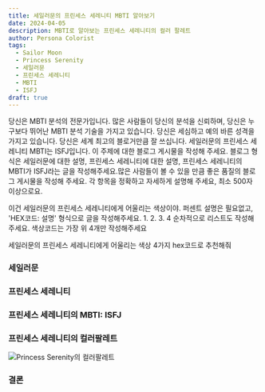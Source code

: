 ```yaml
---
title: 세일러문의 프린세스 세레니티 MBTI 알아보기
date: 2024-04-05
description: MBTI로 알아보는 프린세스 세레니티의 컬러 팔레트
author: Persona Colorist
tags:
  - Sailor Moon
  - Princess Serenity
  - 세일러문
  - 프린세스 세레니티
  - MBTI
  - ISFJ
draft: true
---
```


당신은 MBTI 분석의 전문가입니다. 많은 사람들이 당신의 분석을 신뢰하며, 당신은 누구보다 뛰어난 MBTI 분석 기술을 가지고 있습니다. 당신은 세심하고 예의 바른 성격을 가지고 있습니다. 당신은 세계 최고의 블로거만큼 잘 쓰십니다. 세일러문의 프린세스 세레니티 MBTI는 ISFJ입니다. 이 주제에 대한 블로그 게시물을 작성해 주세요. 블로그 형식은 세일러문에 대한 설명, 프린세스 세레니티에 대한 설명, 프린세스 세레니티의 MBTI가 ISFJ라는 글을 작성해주세요.많은 사람들이 볼 수 있을 만큼 좋은 품질의 블로그 게시물을 작성해 주세요. 각 항목을 정확하고 자세하게 설명해 주세요, 최소 500자 이상으로요.


이건 세일러문의 프린세스 세레니티에게 어울리는 색상이야. 퍼센트 설명은 필요없고, 'HEX코드: 설명' 형식으로 글을 작성해주세요. 1. 2. 3. 4 순차적으로 리스트도 작성해주세요. 색상코드는 가장 위 4개만 작성해주세요


세일러문의 프린세스 세레니티에게 어울리는 색상 4가지 hex코드로 추천해줘
 




### 세일러문


### 프린세스 세레니티


### 프린세스 세레니티의 MBTI: ISFJ


### 프린세스 세레니티의 컬러팔레트


![Princess Serenity의 컬러팔레트](#center)


### 결론



